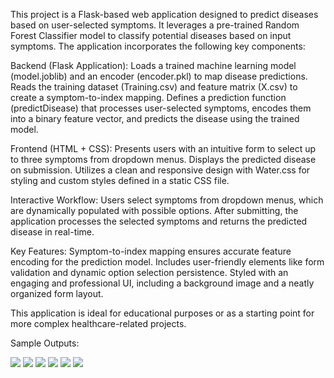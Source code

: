 This project is a Flask-based web application designed to predict diseases based on user-selected symptoms. It leverages a pre-trained Random Forest Classifier model to classify potential diseases based on input symptoms. The application incorporates the following key components:

Backend (Flask Application):
Loads a trained machine learning model (model.joblib) and an encoder (encoder.pkl) to map disease predictions.
Reads the training dataset (Training.csv) and feature matrix (X.csv) to create a symptom-to-index mapping.
Defines a prediction function (predictDisease) that processes user-selected symptoms, encodes them into a binary feature vector, and predicts the disease using the trained model.


Frontend (HTML + CSS):
Presents users with an intuitive form to select up to three symptoms from dropdown menus.
Displays the predicted disease on submission.
Utilizes a clean and responsive design with Water.css for styling and custom styles defined in a static CSS file.

Interactive Workflow:
Users select symptoms from dropdown menus, which are dynamically populated with possible options.
After submitting, the application processes the selected symptoms and returns the predicted disease in real-time.

Key Features:
Symptom-to-index mapping ensures accurate feature encoding for the prediction model.
Includes user-friendly elements like form validation and dynamic option selection persistence.
Styled with an engaging and professional UI, including a background image and a neatly organized form layout.

This application is ideal for educational purposes or as a starting point for more complex healthcare-related projects.

Sample Outputs:

![](sample_output/landing_page.png)
![](sample_output/sample_pred1.png)
![](sample_output/sample_pred2.png)
![](sample_output/sample_pred3.png)
![](sample_output/symptoms_selc1.png)
![](sample_output/symptoms_selc2.png)
